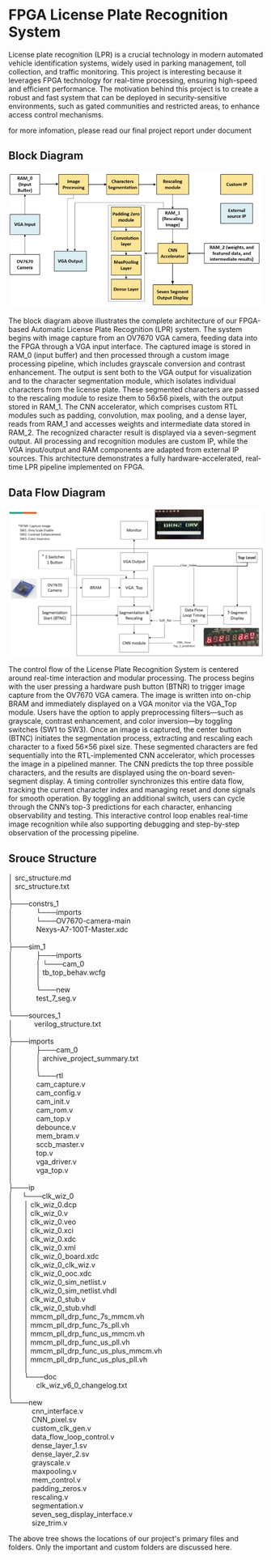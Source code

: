 
# FPGA License Plate Recognition System

License plate recognition (LPR) is a crucial technology in modern automated vehicle identification systems, widely used in parking management, toll collection, and traffic monitoring. This project is interesting because it leverages FPGA technology for real-time processing, ensuring high-speed and efficient performance. The motivation behind this project is to create a robust and fast system that can be deployed in security-sensitive environments, such as gated communities and restricted areas, to enhance access control mechanisms.


for more infomation, please read our final project report under document
## Block Diagram

![App Screenshot](https://github.com/ECE532-Group-29/FPGA-License-Plate-Recognition-System/blob/main/documentation/image/diagram.png)


The block diagram above illustrates the complete architecture of our FPGA-based Automatic License Plate Recognition (LPR) system. The system begins with image capture from an OV7670 VGA camera, feeding data into the FPGA through a VGA input interface. The captured image is stored in RAM_0 (input buffer) and then processed through a custom image processing pipeline, which includes grayscale conversion and contrast enhancement. The output is sent both to the VGA output for visualization and to the character segmentation module, which isolates individual characters from the license plate. These segmented characters are passed to the rescaling module to resize them to 56x56 pixels, with the output stored in RAM_1. The CNN accelerator, which comprises custom RTL modules such as padding, convolution, max pooling, and a dense layer, reads from RAM_1 and accesses weights and intermediate data stored in RAM_2. The recognized character result is displayed via a seven-segment output. All processing and recognition modules are custom IP, while the VGA input/output and RAM components are adapted from external IP sources. This architecture demonstrates a fully hardware-accelerated, real-time LPR pipeline implemented on FPGA.


## Data Flow Diagram

![App Screenshot](https://github.com/ECE532-Group-29/FPGA-License-Plate-Recognition-System/blob/main/documentation/image/data_flow.png)

The control flow of the License Plate Recognition System is centered around real-time interaction and modular processing. The process begins with the user pressing a hardware push button (BTNR) to trigger image capture from the OV7670 VGA camera. 
The image is written into on-chip BRAM and immediately displayed on a VGA monitor via the VGA_Top module. Users have the option to apply preprocessing filters—such as grayscale, contrast enhancement, and color inversion—by toggling switches (SW1 to SW3). 
Once an image is captured, the center button (BTNC) initiates the segmentation process, extracting and rescaling each character to a fixed 56×56 pixel size. These segmented characters are fed sequentially into the RTL-implemented CNN accelerator, which processes the image in a pipelined manner. 
The CNN predicts the top three possible characters, and the results are displayed using the on-board seven-segment display. A timing controller synchronizes this entire data flow, tracking the current character index and managing reset and done signals for smooth operation. By toggling an additional switch, users can cycle through the CNN’s top-3 predictions for each character, enhancing observability and testing. This interactive control loop enables real-time image recognition while also supporting debugging and step-by-step observation of the processing pipeline.

## Srouce Structure

│   src_structure.md   
│   src_structure.txt   
│   
├───constrs_1  
│&emsp;&emsp;&emsp;   └───imports  
│&emsp;&emsp;&emsp;       └───OV7670-camera-main  
│&emsp;&emsp;&emsp;               Nexys-A7-100T-Master.xdc  
│                 
├───sim_1  
│&emsp;&emsp;&emsp;   ├───imports  
│&emsp;&emsp;&emsp;   │   └───cam_0  
│&emsp;&emsp;&emsp;   │           tb_top_behav.wcfg  
│&emsp;&emsp;&emsp;   │                 
│&emsp;&emsp;&emsp;   └───new  
│&emsp;&emsp;&emsp;           test_7_seg.v  
│           
└───sources_1  
    │&emsp;&emsp;&emsp;verilog_structure.txt  
    │   
    ├───imports  
    │&emsp;&emsp;&emsp;   ├───cam_0  
    │&emsp;&emsp;&emsp;   │       archive_project_summary.txt  
    │&emsp;&emsp;&emsp;   │       
    │&emsp;&emsp;&emsp;   └───rtl  
    │&emsp;&emsp;&emsp;           cam_capture.v  
    │&emsp;&emsp;&emsp;           cam_config.v  
    │&emsp;&emsp;&emsp;           cam_init.v  
    │&emsp;&emsp;&emsp;           cam_rom.v  
    │&emsp;&emsp;&emsp;           cam_top.v  
    │&emsp;&emsp;&emsp;           debounce.v  
    │&emsp;&emsp;&emsp;           mem_bram.v  
    │&emsp;&emsp;&emsp;           sccb_master.v  
    │&emsp;&emsp;&emsp;           top.v  
    │&emsp;&emsp;&emsp;           vga_driver.v  
    │&emsp;&emsp;&emsp;           vga_top.v  
    │           
    ├───ip  
    │   &emsp;└───clk_wiz_0  
    │      &emsp; │   clk_wiz_0.dcp  
    │     &emsp;  │   clk_wiz_0.v  
    │      &emsp; │   clk_wiz_0.veo  
    │      &emsp; │   clk_wiz_0.xci  
    │     &emsp;  │   clk_wiz_0.xdc  
    │      &emsp; │   clk_wiz_0.xml  
    │      &emsp; │   clk_wiz_0_board.xdc  
    │      &emsp; │   clk_wiz_0_clk_wiz.v  
    │     &emsp;  │   clk_wiz_0_ooc.xdc  
    │   &emsp;    │   clk_wiz_0_sim_netlist.v  
    │     &emsp;  │   clk_wiz_0_sim_netlist.vhdl  
    │     &emsp;  │   clk_wiz_0_stub.v  
    │   &emsp;    │   clk_wiz_0_stub.vhdl  
    │    &emsp;   │   mmcm_pll_drp_func_7s_mmcm.vh  
    │    &emsp;   │   mmcm_pll_drp_func_7s_pll.vh  
    │    &emsp;   │   mmcm_pll_drp_func_us_mmcm.vh  
    │    &emsp;   │   mmcm_pll_drp_func_us_pll.vh  
    │    &emsp;   │   mmcm_pll_drp_func_us_plus_mmcm.vh  
    │   &emsp;    │   mmcm_pll_drp_func_us_plus_pll.vh  
    │   &emsp;    │   
    │  &emsp;     └───doc  
    │               &emsp;&emsp;&emsp;clk_wiz_v6_0_changelog.txt  
    │               
    └───new  
&emsp;&emsp;&emsp;            cnn_interface.v  
&emsp;&emsp;&emsp;                       CNN_pixel.sv  
&emsp;&emsp;&emsp;            custom_clk_gen.v  
&emsp;&emsp;&emsp;            data_flow_loop_control.v  
&emsp;&emsp;&emsp;            dense_layer_1.sv  
&emsp;&emsp;&emsp;            dense_layer_2.sv  
&emsp;&emsp;&emsp;            grayscale.v  
&emsp;&emsp;&emsp;            maxpooling.v  
&emsp;&emsp;&emsp;            mem_control.v  
&emsp;&emsp;&emsp;            padding_zeros.v  
&emsp;&emsp;&emsp;            rescaling.v  
&emsp;&emsp;&emsp;            segmentation.v  
&emsp;&emsp;&emsp;            seven_seg_display_interface.v  
&emsp;&emsp;&emsp;            size_trim.v  

The above tree shows the locations of our project's primary files and folders.  Only the important and custom folders are discussed here.
